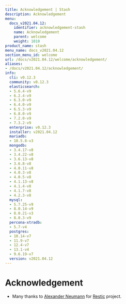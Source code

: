```yaml
---
title: Acknowledgement | Stash
description: Acknowledgement
menu:
  docs_v2021.04.12:
    identifier: acknowledgement-stash
    name: Acknowledgement
    parent: welcome
    weight: 1010
product_name: stash
menu_name: docs_v2021.04.12
section_menu_id: welcome
url: /docs/v2021.04.12/welcome/acknowledgement/
aliases:
- /docs/v2021.04.12/acknowledgement/
info:
  cli: v0.12.3
  community: v0.12.3
  elasticsearch:
  - 5.6.4-v9
  - 6.2.4-v9
  - 6.3.0-v9
  - 6.4.0-v9
  - 6.5.3-v9
  - 6.8.0-v9
  - 7.2.0-v9
  - 7.3.2-v9
  enterprise: v0.12.3
  installer: v2021.04.12
  mariadb:
  - 10.5.8-v3
  mongodb:
  - 3.4.17-v8
  - 3.4.22-v8
  - 3.6.13-v8
  - 3.6.8-v8
  - 4.0.11-v8
  - 4.0.3-v8
  - 4.0.5-v8
  - 4.1.13-v8
  - 4.1.4-v8
  - 4.1.7-v8
  - 4.2.3-v8
  mysql:
  - 5.7.25-v9
  - 8.0.14-v9
  - 8.0.21-v3
  - 8.0.3-v9
  percona-xtradb:
  - 5.7-v4
  postgres:
  - 10.14-v7
  - 11.9-v7
  - 12.4-v7
  - 13.1-v4
  - 9.6.19-v7
  version: v2021.04.12
---
```


# Acknowledgement
 - Many thanks to [Alexander Neumann](https://github.com/fd0) for [Restic](https://restic.net) project.
